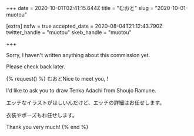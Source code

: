 +++
date = 2020-10-01T02:41:15.644Z
title = "むおと"
slug = "2020-10-01-muotou"

[extra]
nsfw = true
accepted_date = 2020-08-04T21:12:43.790Z
twitter_handle = "muotou"
skeb_handle = "muotou"

+++

Sorry, I haven't written anything about this commission yet.

Please check back later.

{% request() %}
むおとNice to meet you, <TODO>!

I'd like to ask you to draw Tenka Adachi from Shoujo Ramune.

エッチなイラストがほしいんだけど、エッチの詳細はお任せします。

衣装やポーズもお任せします。

Thank you very much!
{% end %}
